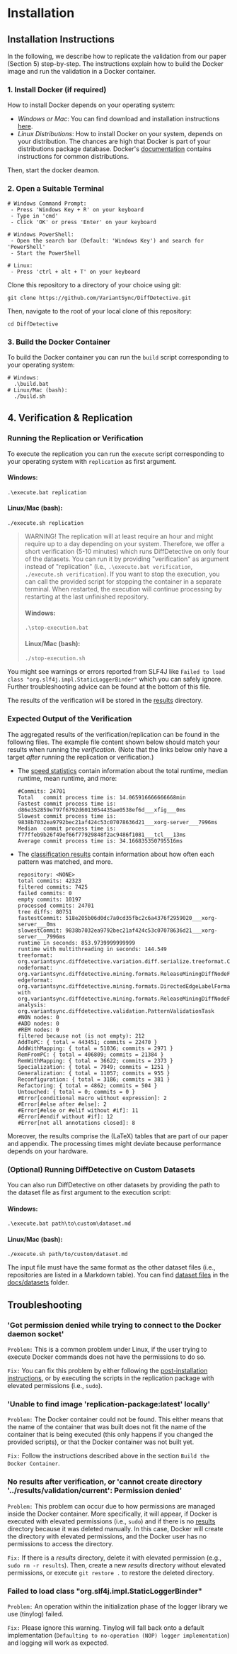 # Installation
## Installation Instructions
In the following, we describe how to replicate the validation from our paper (Section 5) step-by-step.
The instructions explain how to build the Docker image and run the validation in a Docker container.

### 1. Install Docker (if required)
How to install Docker depends on your operating system:

- _Windows or Mac_: You can find download and installation instructions [here](https://www.docker.com/get-started).
- _Linux Distributions_: How to install Docker on your system, depends on your distribution. The chances are high that Docker is part of your distributions package database.
Docker's [documentation](https://docs.docker.com/engine/install/) contains instructions for common distributions.

Then, start the docker deamon.

### 2. Open a Suitable Terminal
```
# Windows Command Prompt: 
 - Press 'Windows Key + R' on your keyboard
 - Type in 'cmd' 
 - Click 'OK' or press 'Enter' on your keyboard
 
# Windows PowerShell:
 - Open the search bar (Default: 'Windows Key') and search for 'PowerShell'
 - Start the PowerShell
 
# Linux:
 - Press 'ctrl + alt + T' on your keyboard
```

Clone this repository to a directory of your choice using git:
```shell
git clone https://github.com/VariantSync/DiffDetective.git
```
Then, navigate to the root of your local clone of this repository:
```shell
cd DiffDetective
```

### 3. Build the Docker Container
To build the Docker container you can run the `build` script corresponding to your operating system:
```
# Windows: 
  .\build.bat
# Linux/Mac (bash): 
  ./build.sh
```

## 4. Verification & Replication

### Running the Replication or Verification
To execute the replication you can run the `execute` script corresponding to your operating system with `replication` as first argument.

#### Windows:
`.\execute.bat replication`
#### Linux/Mac (bash):
`./execute.sh replication`

> WARNING!
> The replication will at least require an hour and might require up to a day depending on your system.
> Therefore, we offer a short verification (5-10 minutes) which runs DiffDetective on only four of the datasets.
> You can run it by providing "verification" as argument instead of "replication" (i.e., `.\execute.bat verification`,  `./execute.sh verification`).
> If you want to stop the execution, you can call the provided script for stopping the container in a separate terminal.
> When restarted, the execution will continue processing by restarting at the last unfinished repository.
> #### Windows:
> `.\stop-execution.bat`
> #### Linux/Mac (bash):
> `./stop-execution.sh`

You might see warnings or errors reported from SLF4J like `Failed to load class "org.slf4j.impl.StaticLoggerBinder"` which you can safely ignore.
Further troubleshooting advice can be found at the bottom of this file.

The results of the verification will be stored in the [results](results) directory.

### Expected Output of the Verification
The aggregated results of the verification/replication can be found in the following files.
The example file content shown below should match your results when running the _verification_.
(Note that the links below only have a target _after_ running the replication or verification.)

- The [speed statistics](results/validation/current/speedstatistics.txt) contain information about the total runtime, median runtime, mean runtime, and more:
  ```
  #Commits: 24701
  Total   commit process time is: 14.065916666666668min
  Fastest commit process time is: d86e352859e797f6792d6013054435ae0538ef6d___xfig___0ms
  Slowest commit process time is: 9838b7032ea9792bec21af424c53c07078636d21___xorg-server___7996ms
  Median  commit process time is: f77ffeb9b26f49ef66f77929848f2ac9486f1081___tcl___13ms
  Average commit process time is: 34.166835350795516ms
  ```
- The [classification results](results/validation/current/ultimateresult.metadata.txt) contain information about how often each pattern was matched, and more.
  ```
  repository: <NONE>
  total commits: 42323
  filtered commits: 7425
  failed commits: 0
  empty commits: 10197
  processed commits: 24701
  tree diffs: 80751
  fastestCommit: 518e205b06d0dc7a0cd35fbc2c6a4376f2959020___xorg-server___0ms
  slowestCommit: 9838b7032ea9792bec21af424c53c07078636d21___xorg-server___7996ms
  runtime in seconds: 853.9739999999999
  runtime with multithreading in seconds: 144.549
  treeformat: org.variantsync.diffdetective.variation.diff.serialize.treeformat.CommitDiffVariationDiffLabelFormat
  nodeformat: org.variantsync.diffdetective.mining.formats.ReleaseMiningDiffNodeFormat
  edgeformat: org.variantsync.diffdetective.mining.formats.DirectedEdgeLabelFormat with org.variantsync.diffdetective.mining.formats.ReleaseMiningDiffNodeFormat
  analysis: org.variantsync.diffdetective.validation.PatternValidationTask
  #NON nodes: 0
  #ADD nodes: 0
  #REM nodes: 0
  filtered because not (is not empty): 212
  AddToPC: { total = 443451; commits = 22470 }
  AddWithMapping: { total = 51036; commits = 2971 }
  RemFromPC: { total = 406809; commits = 21384 }
  RemWithMapping: { total = 36622; commits = 2373 }
  Specialization: { total = 7949; commits = 1251 }
  Generalization: { total = 11057; commits = 955 }
  Reconfiguration: { total = 3186; commits = 381 }
  Refactoring: { total = 4862; commits = 504 }
  Untouched: { total = 0; commits = 0 }
  #Error[conditional macro without expression]: 2
  #Error[#else after #else]: 2
  #Error[#else or #elif without #if]: 11
  #Error[#endif without #if]: 12
  #Error[not all annotations closed]: 8
  ```

Moreover, the results comprise the (LaTeX) tables that are part of our paper and appendix.
The processing times might deviate because performance depends on your hardware.

### (Optional) Running DiffDetective on Custom Datasets
You can also run DiffDetective on other datasets by providing the path to the dataset file as first argument to the execution script:

#### Windows:
`.\execute.bat path\to\custom\dataset.md`
#### Linux/Mac (bash):
`./execute.sh path/to/custom/dataset.md`

The input file must have the same format as the other dataset files (i.e., repositories are listed in a Markdown table). You can find [dataset files](docs/datasets/all.md) in the [docs/datasets](docs/datasets) folder.

## Troubleshooting

### 'Got permission denied while trying to connect to the Docker daemon socket'
`Problem:` This is a common problem under Linux, if the user trying to execute Docker commands does not have the permissions to do so. 

`Fix:` You can fix this problem by either following the [post-installation instructions](https://docs.docker.com/engine/install/linux-postinstall/), or by executing the scripts in the replication package with elevated permissions (i.e., `sudo`).

### 'Unable to find image 'replication-package:latest' locally'
`Problem:` The Docker container could not be found. This either means that the name of the container that was built does not fit the name of the container that is being executed (this only happens if you changed the provided scripts), or that the Docker container was not built yet. 

`Fix:` Follow the instructions described above in the section `Build the Docker Container`.

### No results after verification, or 'cannot create directory '../results/validation/current': Permission denied'
`Problem:` This problem can occur due to how permissions are managed inside the Docker container. More specifically, it will appear, if Docker is executed with elevated permissions (i.e., `sudo`) and if there is no [results](results) directory because it was deleted manually. In this case, Docker will create the directory with elevated permissions, and the Docker user has no permissions to access the directory.

`Fix:` If there is a _results_ directory, delete it with elevated permission (e.g., `sudo rm -r results`). 
Then, create a new _results_ directory without elevated permissions, or execute `git restore .` to restore the deleted directory.

### Failed to load class "org.slf4j.impl.StaticLoggerBinder"
`Problem:` An operation within the initialization phase of the logger library we use (tinylog) failed.

`Fix:` Please ignore this warning. Tinylog will fall back onto a default implementation (`Defaulting to no-operation (NOP) logger implementation`) and logging will work as expected.
